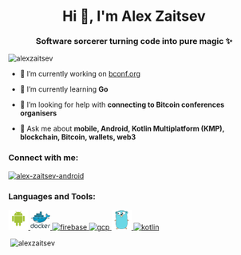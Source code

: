 <h1 align="center">Hi 👋, I'm Alex Zaitsev</h1>
<h3 align="center">Software sorcerer turning code into pure magic ✨</h3>

<p align="left"> <img src="https://komarev.com/ghpvc/?username=alexzaitsev&label=Profile%20views&color=0e75b6&style=flat" alt="alexzaitsev" /> </p>

- 🔭 I’m currently working on [bconf.org](https://github.com/alexzaitsev/bconf)

- 🌱 I’m currently learning **Go**

- 🤝 I’m looking for help with **connecting to Bitcoin conferences organisers**

- 💬 Ask me about **mobile, Android, Kotlin Multiplatform (KMP), blockchain, Bitcoin, wallets, web3**

<h3 align="left">Connect with me:</h3>
<p align="left">
<a href="https://linkedin.com/in/alex-zaitsev-android" target="blank"><img align="center" src="https://raw.githubusercontent.com/rahuldkjain/github-profile-readme-generator/master/src/images/icons/Social/linked-in-alt.svg" alt="alex-zaitsev-android" height="30" width="40" /></a>
</p>

<h3 align="left">Languages and Tools:</h3>
<p align="left"> <a href="https://developer.android.com" target="_blank" rel="noreferrer"> <img src="https://raw.githubusercontent.com/devicons/devicon/master/icons/android/android-original-wordmark.svg" alt="android" width="40" height="40"/> </a> <a href="https://www.docker.com/" target="_blank" rel="noreferrer"> <img src="https://raw.githubusercontent.com/devicons/devicon/master/icons/docker/docker-original-wordmark.svg" alt="docker" width="40" height="40"/> </a> <a href="https://firebase.google.com/" target="_blank" rel="noreferrer"> <img src="https://www.vectorlogo.zone/logos/firebase/firebase-icon.svg" alt="firebase" width="40" height="40"/> </a> <a href="https://cloud.google.com" target="_blank" rel="noreferrer"> <img src="https://www.vectorlogo.zone/logos/google_cloud/google_cloud-icon.svg" alt="gcp" width="40" height="40"/> </a> <a href="https://golang.org" target="_blank" rel="noreferrer"> <img src="https://raw.githubusercontent.com/devicons/devicon/master/icons/go/go-original.svg" alt="go" width="40" height="40"/> </a> <a href="https://kotlinlang.org" target="_blank" rel="noreferrer"> <img src="https://www.vectorlogo.zone/logos/kotlinlang/kotlinlang-icon.svg" alt="kotlin" width="40" height="40"/> </a> </p>

<p>&nbsp;<img align="center" src="https://github-readme-stats.vercel.app/api?username=alexzaitsev&show_icons=true&locale=en" alt="alexzaitsev" /></p>
